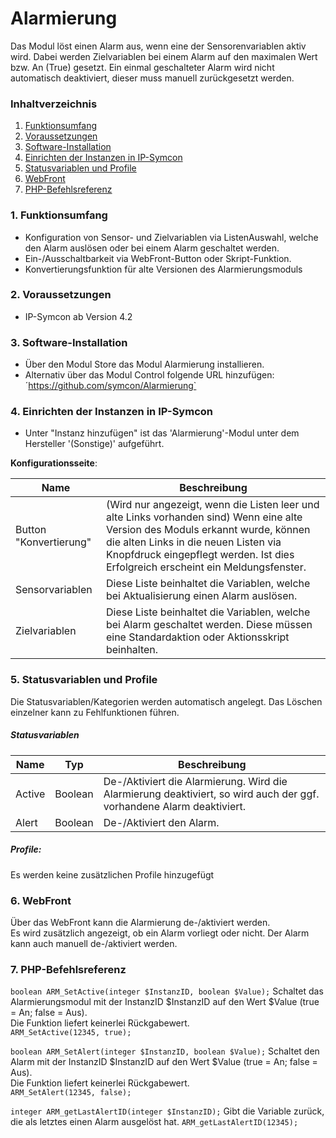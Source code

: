 # Alarmierung
Das Modul löst einen Alarm aus, wenn eine der Sensorenvariablen aktiv wird.
Dabei werden Zielvariablen bei einem Alarm auf den maximalen Wert bzw. An (True) gesetzt.
Ein einmal geschalteter Alarm wird nicht automatisch deaktiviert, dieser muss manuell zurückgesetzt werden.

### Inhaltverzeichnis

1. [Funktionsumfang](#1-funktionsumfang)
2. [Voraussetzungen](#2-voraussetzungen)
3. [Software-Installation](#3-software-installation)
4. [Einrichten der Instanzen in IP-Symcon](#4-einrichten-der-instanzen-in-ip-symcon)
5. [Statusvariablen und Profile](#5-statusvariablen-und-profile)
6. [WebFront](#6-webfront)
7. [PHP-Befehlsreferenz](#7-php-befehlsreferenz)

### 1. Funktionsumfang

* Konfiguration von Sensor- und Zielvariablen via ListenAuswahl, welche den Alarm auslösen oder bei einem Alarm geschaltet werden.
* Ein-/Ausschaltbarkeit via WebFront-Button oder Skript-Funktion.
* Konvertierungsfunktion für alte Versionen des Alarmierungsmoduls

### 2. Voraussetzungen

- IP-Symcon ab Version 4.2

### 3. Software-Installation

* Über den Modul Store das Modul Alarmierung installieren.
* Alternativ über das Modul Control folgende URL hinzufügen:
´https://github.com/symcon/Alarmierung` 

### 4. Einrichten der Instanzen in IP-Symcon

- Unter "Instanz hinzufügen" ist das 'Alarmierung'-Modul unter dem Hersteller '(Sonstige)' aufgeführt.  

__Konfigurationsseite__:

Name                   | Beschreibung
---------------------- | ---------------------------------
Button "Konvertierung" | (Wird nur angezeigt, wenn die Listen leer und alte Links vorhanden sind) Wenn eine alte Version des Moduls erkannt wurde, können die alten Links in die neuen Listen via Knopfdruck eingepflegt werden. Ist dies Erfolgreich erscheint ein Meldungsfenster.
Sensorvariablen        | Diese Liste beinhaltet die Variablen, welche bei Aktualisierung einen Alarm auslösen.
Zielvariablen          | Diese Liste beinhaltet die Variablen, welche bei Alarm geschaltet werden. Diese müssen eine Standardaktion oder Aktionsskript beinhalten.

### 5. Statusvariablen und Profile

Die Statusvariablen/Kategorien werden automatisch angelegt. Das Löschen einzelner kann zu Fehlfunktionen führen.

##### Statusvariablen

Name         | Typ       | Beschreibung
------------ | --------- | ----------------
Active       | Boolean   | De-/Aktiviert die Alarmierung. Wird die Alarmierung deaktiviert, so wird auch der ggf. vorhandene Alarm deaktiviert.
Alert        | Boolean   | De-/Aktiviert den Alarm.

##### Profile:

Es werden keine zusätzlichen Profile hinzugefügt

### 6. WebFront

Über das WebFront kann die Alarmierung de-/aktiviert werden.  
Es wird zusätzlich angezeigt, ob ein Alarm vorliegt oder nicht.
Der Alarm kann auch manuell de-/aktiviert werden.

### 7. PHP-Befehlsreferenz

`boolean ARM_SetActive(integer $InstanzID, boolean $Value);`
Schaltet das Alarmierungsmodul mit der InstanzID $InstanzID  auf den Wert $Value (true = An; false = Aus).  
Die Funktion liefert keinerlei Rückgabewert.  
`ARM_SetActive(12345, true);`

`boolean ARM_SetAlert(integer $InstanzID, boolean $Value);`
Schaltet den Alarm mit der InstanzID $InstanzID auf den Wert $Value (true = An; false = Aus).  
Die Funktion liefert keinerlei Rückgabewert.  
`ARM_SetAlert(12345, false);`

`integer ARM_getLastAlertID(integer $InstanzID);`
Gibt die Variable zurück, die als letztes einen Alarm ausgelöst hat.
`ARM_getLastAlertID(12345);`